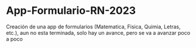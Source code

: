 # App-Formulario-RN-2023
Creación de una app de formularios (Matematica, Fisica, Quimia, Letras, etc.), aun no esta terminada, solo hay un avance, pero se va a avanzar poco a poco 

